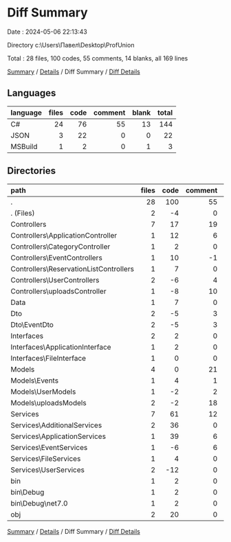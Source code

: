 # Diff Summary

Date : 2024-05-06 22:13:43

Directory c:\\Users\\Павел\\Desktop\\ProfUnion

Total : 28 files,  100 codes, 55 comments, 14 blanks, all 169 lines

[Summary](results.md) / [Details](details.md) / Diff Summary / [Diff Details](diff-details.md)

## Languages
| language | files | code | comment | blank | total |
| :--- | ---: | ---: | ---: | ---: | ---: |
| C# | 24 | 76 | 55 | 13 | 144 |
| JSON | 3 | 22 | 0 | 0 | 22 |
| MSBuild | 1 | 2 | 0 | 1 | 3 |

## Directories
| path | files | code | comment | blank | total |
| :--- | ---: | ---: | ---: | ---: | ---: |
| . | 28 | 100 | 55 | 14 | 169 |
| . (Files) | 2 | -4 | 0 | 3 | -1 |
| Controllers | 7 | 17 | 19 | -4 | 32 |
| Controllers\\ApplicationController | 1 | 12 | 6 | -2 | 16 |
| Controllers\\CategoryController | 1 | 2 | 0 | 0 | 2 |
| Controllers\\EventControllers | 1 | 10 | -1 | 2 | 11 |
| Controllers\\ReservationListControllers | 1 | 7 | 0 | 1 | 8 |
| Controllers\\UserControllers | 2 | -6 | 4 | -3 | -5 |
| Controllers\\uploadsController | 1 | -8 | 10 | -2 | 0 |
| Data | 1 | 7 | 0 | 2 | 9 |
| Dto | 2 | -5 | 3 | 1 | -1 |
| Dto\\EventDto | 2 | -5 | 3 | 1 | -1 |
| Interfaces | 2 | 2 | 0 | 1 | 3 |
| Interfaces\\ApplicationInterface | 1 | 2 | 0 | 0 | 2 |
| Interfaces\\FileInterface | 1 | 0 | 0 | 1 | 1 |
| Models | 4 | 0 | 21 | -1 | 20 |
| Models\\Events | 1 | 4 | 1 | 0 | 5 |
| Models\\UserModels | 1 | -2 | 2 | 0 | 0 |
| Models\\uploadsModels | 2 | -2 | 18 | -1 | 15 |
| Services | 7 | 61 | 12 | 12 | 85 |
| Services\\AdditionalServices | 2 | 36 | 0 | 9 | 45 |
| Services\\ApplicationServices | 1 | 39 | 6 | 4 | 49 |
| Services\\EventServices | 1 | -6 | 6 | 0 | 0 |
| Services\\FileServices | 1 | 4 | 0 | -2 | 2 |
| Services\\UserServices | 2 | -12 | 0 | 1 | -11 |
| bin | 1 | 2 | 0 | 0 | 2 |
| bin\\Debug | 1 | 2 | 0 | 0 | 2 |
| bin\\Debug\\net7.0 | 1 | 2 | 0 | 0 | 2 |
| obj | 2 | 20 | 0 | 0 | 20 |

[Summary](results.md) / [Details](details.md) / Diff Summary / [Diff Details](diff-details.md)